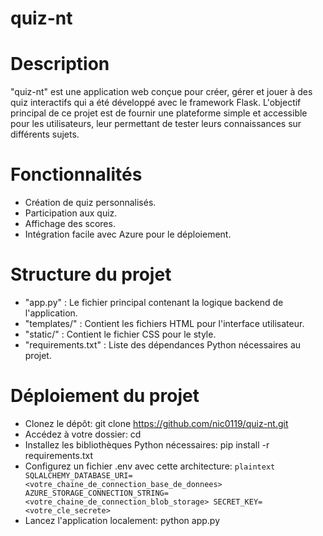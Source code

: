 # quiz-nt

# Description

  "quiz-nt" est une application web conçue pour créer, gérer et jouer à des quiz interactifs qui a été développé avec le framework Flask.
  L'objectif principal de ce projet est de fournir une plateforme simple et accessible pour les utilisateurs, leur permettant de tester leurs connaissances sur différents sujets.

# Fonctionnalités

  - Création de quiz personnalisés.
  - Participation aux quiz.
  - Affichage des scores.
  - Intégration facile avec Azure pour le déploiement.

# Structure du projet

  - "app.py" : Le fichier principal contenant la logique backend de l'application.
  - "templates/" : Contient les fichiers HTML pour l'interface utilisateur.
  - "static/" : Contient le fichier CSS pour le style.
  - "requirements.txt" : Liste des dépendances Python nécessaires au projet.


# Déploiement du projet

  - Clonez le dépôt: git clone https://github.com/nic0119/quiz-nt.git
  - Accédez à votre dossier: cd <nom-de-votre-dossier>
  - Installez les bibliothèques Python nécessaires: pip install -r requirements.txt
  - Configurez un fichier .env avec cette architecture:
        ```plaintext
        SQLALCHEMY_DATABASE_URI=<votre_chaine_de_connection_base_de_donnees>
        AZURE_STORAGE_CONNECTION_STRING=<votre_chaine_de_connection_blob_storage>
        SECRET_KEY=<votre_cle_secrete>
        ```
  - Lancez l'application localement: python app.py

